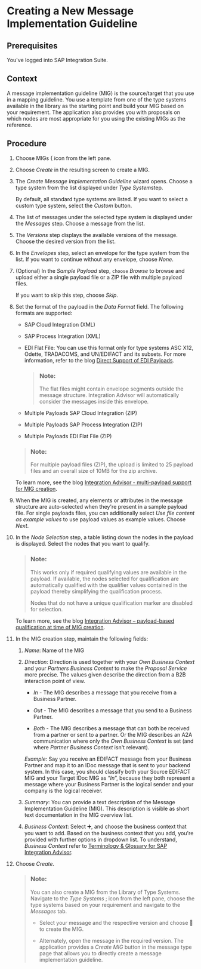 <!-- loiob894de00d93f4f58bfe5fb6ae9d35430 -->

<link rel="stylesheet" type="text/css" href="../css/sap-icons.css"/>

# Creating a New Message Implementation Guideline



<a name="loiob894de00d93f4f58bfe5fb6ae9d35430__prereq_z41_qfr_gcb"/>

## Prerequisites

You've logged into SAP Integration Suite.



## Context

A message implementation guideline \(MIG\) is the source/target that you use in a mapping guideline. You use a template from one of the type systems available in the library as the starting point and build your MIG based on your requirement. The application also provides you with proposals on which nodes are most appropriate for you using the existing MIGs as the reference.



## Procedure

1.  Choose MIGs <span class="SAP-icons-V5"></span> icon from the left pane.

2.  Choose *Create* in the resulting screen to create a MIG.

3.  The *Create Message Implementation Guideline* wizard opens. Choose a type system from the list displayed under *Type System*step.

    By default, all standard type systems are listed. If you want to select a custom type system, select the *Custom* button.

4.  The list of messages under the selected type system is displayed under the *Messages* step. Choose a message from the list.

5.  The *Versions* step displays the available versions of the message. Choose the desired version from the list.

6.  In the *Envelopes* step, select an envelope for the type system from the list. If you want to continue without any envelope, choose *None*.

7.  \(Optional\) In the *Sample Payload* step, `choose` *Browse* to browse and upload either a single payload file or a ZIP file with multiple payload files.

    If you want to skip this step, choose *Skip*.

8.  Set the format of the payload in the *Data Format* field. The following formats are supported:

    -   SAP Cloud Integration \(XML\)

    -   SAP Process Integration \(XML\)

    -   EDI Flat File: You can use this format only for type systems ASC X12, Odette, TRADACOMS, and UN/EDIFACT and its subsets. For more information, refer to the blog [Direct Support of EDI Payloads](https://community.sap.com/t5/technology-blogs-by-sap/integration-advisor-direct-support-of-edi-payloads/ba-p/13779418).

        > ### Note:  
        > The flat files might contain envelope segments outside the message structure. Integration Advisor will automatically consider the messages inside this envelope.

    -   Multiple Payloads SAP Cloud Integration \(ZIP\)

    -   Multiple Payloads SAP Process Integration \(ZIP\)

    -   Multiple Payloads EDI Flat File \(ZIP\)


    > ### Note:  
    > For multiple payload files \(ZIP\), the upload is limited to 25 payload files and an overall size of 10MB for the zip archive.

    To learn more, see the blog [Integration Advisor - multi-payload support for MIG creation](https://community.sap.com/t5/integration-blog-posts/integration-advisor-multi-payload-support-for-mig-creation/ba-p/14151474).

9.  When the MIG is created, any elements or attributes in the message structure are auto-selected when they're present in a sample payload file. For single payloads files, you can additionally select *Use file content as example values* to use payload values as example values. Choose *Next*.

10. In the *Node Selection* step, a table listing down the nodes in the payload is displayed. Select the nodes that you want to qualify.

    > ### Note:  
    > This works only if required qualifying values are available in the payload. If available, the nodes selected for qualification are automatically qualified with the qualifier values contained in the payload thereby simplifying the qualification process.
    > 
    > Nodes that do not have a unique qualification marker are disabled for selection.

    To learn more, see the blog [Integration Advisor – payload-based qualification at time of MIG creation](https://community.sap.com/t5/technology-blogs-by-sap/integration-advisor-payload-based-qualification-at-time-of-mig-creation/ba-p/13990599).

11. In the MIG creation step, maintain the following fields:

    1.  *Name*: Name of the MIG

    2.  *Direction*: Direction is used together with your *Own Business Context* and your *Partners Business Context* to make the *Proposal Service* more precise. The values given describe the direction from a B2B interaction point of view.

        -   *In* - The MIG describes a message that you receive from a Business Partner.

        -   *Out* - The MIG describes a message that you send to a Business Partner.
        -   *Both* - The MIG describes a message that can both be received from a partner or sent to a partner. Or the MIG describes an A2A communication where only the *Own Business Context* is set \(and where *Partner Business Context* isn't relevant\).

        *Example*: Say you receive an EDIFACT message from your Business Partner and map it to an IDoc message that is sent to your backend system. In this case, you should classify both your Source EDIFACT MIG and your Target IDoc MIG as “*In*”, because they both represent a message where your Business Partner is the logical sender and your company is the logical receiver.

    3.  *Summary*: You can provide a text description of the Message Implementation Guideline \(MIG\). This description is visible as short text documentation in the MIG overview list.

    4.  *Business Context*: Select :heavy_plus_sign:, and choose the business context that you want to add. Based on the business context that you add, you're provided with further options in dropdown list. To understand, *Business Context* refer to [Terminology & Glossary for SAP Integration Advisor](../terminology-glossary-for-sap-integration-advisor-9c221b4.md).


12. Choose *Create*.

    > ### Note:  
    > You can also create a MIG from the Library of Type Systems. Navigate to the *Type Systems* <span class="SAP-icons-V5"></span> icon from the left pane, choose the type systems based on your requirement and navigate to the *Messages* tab.
    > 
    > -   Select your message and the respective version and choose <span class="SAP-icons-V5"></span> to create the MIG.
    > 
    > -   Alternately, open the message in the required version. The application provides a *Create MIG* button in the message type page that allows you to directly create a message implementation guideline.


